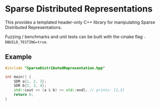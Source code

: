 # Sparse Distributed Representations

This provides a templated header-only C++ library for manipulating Sparse Distributed Representations.

Fuzzing / benchmarks and unit tests can be built with the cmake flag `-DBUILD_TESTING=true`.

## Example

```cpp
#include "SparseDistributedRepresentation.hpp"

int main() {
    SDR a{1, 2, 3};
    SDR b{2, 3, 4};
    std::cout << (a & b) << std::endl; // prints: [2,3]
    return 0;
}

```
